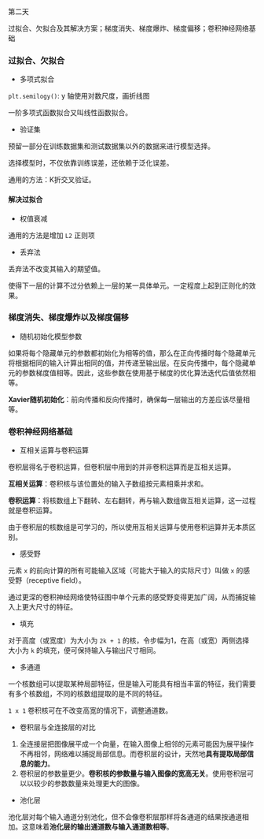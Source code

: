 第二天

过拟合、欠拟合及其解决方案；梯度消失、梯度爆炸、梯度偏移；卷积神经网络基础

### 过拟合、欠拟合

* 多项式拟合

`plt.semilogy()`: y 轴使用对数尺度，画折线图

一阶多项式函数拟合又叫线性函数拟合。

* 验证集

预留一部分在训练数据集和测试数据集以外的数据来进行模型选择。

选择模型时，不仅依靠训练误差，还依赖于泛化误差。

通用的方法：K折交叉验证。

#### 解决过拟合

* 权值衰减

通用的方法是增加 `L2` 正则项

* 丢弃法

丢弃法不改变其输入的期望值。

使得下一层的计算不过分依赖上一层的某一具体单元。一定程度上起到正则化的效果。

### 梯度消失、梯度爆炸以及梯度偏移

* 随机初始化模型参数

如果将每个隐藏单元的参数都初始化为相等的值，那么在正向传播时每个隐藏单元将根据相同的输入计算出相同的值，并传递至输出层。在反向传播中，每个隐藏单元的参数梯度值相等。因此，这些参数在使用基于梯度的优化算法迭代后值依然相等。

**Xavier随机初始化**：前向传播和反向传播时，确保每一层输出的方差应该尽量相等。

### 卷积神经网络基础

* 互相关运算与卷积运算

卷积层得名于卷积运算，但卷积层中用到的并非卷积运算而是互相关运算。

**互相关运算**：卷积核与该位置处的输入子数组按元素相乘并求和。

**卷积运算**：将核数组上下翻转、左右翻转，再与输入数组做互相关运算，这一过程就是卷积运算。

由于卷积层的核数组是可学习的，所以使用互相关运算与使用卷积运算并无本质区别。

* 感受野

元素 `x` 的前向计算的所有可能输入区域（可能大于输入的实际尺寸）叫做 `x` 的感受野（receptive field）。

通过更深的卷积神经网络使特征图中单个元素的感受野变得更加广阔，从而捕捉输入上更大尺寸的特征。

* 填充

对于高度（或宽度）为大小为 `2k + 1` 的核，令步幅为1，在高（或宽）两侧选择大小为 `k` 的填充，便可保持输入与输出尺寸相同。

* 多通道

一个核数组可以提取某种局部特征，但是输入可能具有相当丰富的特征，我们需要有多个核数组，不同的核数组提取的是不同的特征。

`1 x 1` 卷积核可在不改变高宽的情况下，调整通道数。

* 卷积层与全连接层的对比

1. 全连接层把图像展平成一个向量，在输入图像上相邻的元素可能因为展平操作不再相邻，网络难以捕捉局部信息。而卷积层的设计，天然地**具有提取局部信息的能力**。
2. 卷积层的参数量更少。**卷积核的参数量与输入图像的宽高无关**。使用卷积层可以以较少的参数数量来处理更大的图像。

* 池化层

池化层对每个输入通道分别池化，但不会像卷积层那样将各通道的结果按通道相加。这意味着**池化层的输出通道数与输入通道数相等**。
